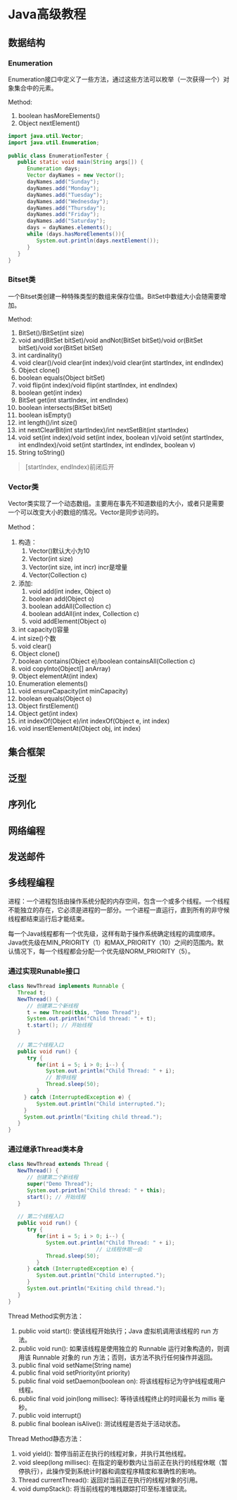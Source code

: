 # Java高级教程

## 数据结构

### Enumeration

Enumeration接口中定义了一些方法，通过这些方法可以枚举（一次获得一个）对象集合中的元素。

Method:

1. boolean hasMoreElements()
2. Object nextElement()

```java
import java.util.Vector;
import java.util.Enumeration;
 
public class EnumerationTester {
   public static void main(String args[]) {
      Enumeration days;
      Vector dayNames = new Vector();
      dayNames.add("Sunday");
      dayNames.add("Monday");
      dayNames.add("Tuesday");
      dayNames.add("Wednesday");
      dayNames.add("Thursday");
      dayNames.add("Friday");
      dayNames.add("Saturday");
      days = dayNames.elements();
      while (days.hasMoreElements()){
         System.out.println(days.nextElement());
      }
   }
}
```

### Bitset类

一个Bitset类创建一种特殊类型的数组来保存位值。BitSet中数组大小会随需要增加。

Method:

1. BitSet()/BitSet(int size)
2. void and(BitSet bitSet)/void andNot(BitSet bitSet)/void or(BitSet bitSet)/void xor(BitSet bitSet)
3. int cardinality()
4. void clear()/void clear(int index)/void clear(int startIndex, int endIndex)
5. Object clone()
6. boolean equals(Object bitSet)
7. void flip(int index)/void flip(int startIndex, int endIndex)
8. boolean get(int index)
9. BitSet get(int startIndex, int endIndex)
10. boolean intersects(BitSet bitSet)
11. boolean isEmpty()
12. int length()/int size()
13. int nextClearBit(int startIndex)/int nextSetBit(int startIndex)
14. void set(int index)/void set(int index, boolean v)/void set(int startIndex, int endIndex)/void set(int startIndex, int endIndex, boolean v)
15. String toString()

> [startIndex, endIndex)前闭后开

### Vector类

Vector类实现了一个动态数组。主要用在事先不知道数组的大小，或者只是需要一个可以改变大小的数组的情况。Vector是同步访问的。

Method：

1. 构造：
   1. Vector()默认大小为10
   2. Vector(int size)
   3. Vector(int size, int incr) incr是增量
   4. Vector(Collection c)
2. 添加:
   1. void add(int index, Object o)
   2. boolean add(Object o)
   3. boolean addAll(Collection c)
   4. boolean addAll(int index, Collection c)
   5. void addElement(Object o)
3. int capacity()容量
4. int size()个数
5. void clear()
6. Object clone()
7. boolean contains(Object e)/boolean containsAll(Collection c)
8. void copyInto(Object[] anArray)
9. Object elementAt(int index)
10. Enumeration elements()
11. void ensureCapacity(int minCapacity)
12. boolean equals(Object o)
13. Object firstElement()
14. Object get(int index)
15. int indexOf(Object e)/int indexOf(Object e, int index)
16. void insertElementAt(Object obj, int index)

## 集合框架

## 泛型

## 序列化

## 网络编程

## 发送邮件

## 多线程编程

进程：一个进程包括由操作系统分配的内存空间，包含一个或多个线程。一个线程不能独立的存在，它必须是进程的一部分。一个进程一直运行，直到所有的非守候线程都结束运行后才能结束。

每一个Java线程都有一个优先级，这样有助于操作系统确定线程的调度顺序。Java优先级在MIN_PRIORITY（1）和MAX_PRIORITY（10）之间的范围内。默认情况下，每一个线程都会分配一个优先级NORM_PRIORITY（5）。

### 通过实现Runable接口

```java
class NewThread implements Runnable {
   Thread t;
   NewThread() {
      // 创建第二个新线程
      t = new Thread(this, "Demo Thread");
      System.out.println("Child thread: " + t);
      t.start(); // 开始线程
   }
   
   // 第二个线程入口
   public void run() {
      try {
         for(int i = 5; i > 0; i--) {
            System.out.println("Child Thread: " + i);
            // 暂停线程
            Thread.sleep(50);
         }
     } catch (InterruptedException e) {
         System.out.println("Child interrupted.");
     }
     System.out.println("Exiting child thread.");
   }
}
```



### 通过继承Thread类本身

```java
class NewThread extends Thread {
   NewThread() {
      // 创建第二个新线程
      super("Demo Thread");
      System.out.println("Child thread: " + this);
      start(); // 开始线程
   }
  
   // 第二个线程入口
   public void run() {
      try {
         for(int i = 5; i > 0; i--) {
            System.out.println("Child Thread: " + i);
                            // 让线程休眠一会
            Thread.sleep(50);
         }
      } catch (InterruptedException e) {
         System.out.println("Child interrupted.");
      }
      System.out.println("Exiting child thread.");
   }
}
```

Thread Method实例方法：

1. public void start(): 使该线程开始执行；Java 虚拟机调用该线程的 run 方法。
2. public void run(): 如果该线程是使用独立的 Runnable 运行对象构造的，则调用该 Runnable 对象的 run 方法；否则，该方法不执行任何操作并返回。
3. public final void setName(String name)
4. public final void setPriority(int priority)
5. public final void setDaemon(boolean on): 将该线程标记为守护线程或用户线程。
6. public final void join(long millisec): 等待该线程终止的时间最长为 millis 毫秒。
7. public void interrupt()
8. public final boolean isAlive(): 测试线程是否处于活动状态。

Thread Method静态方法：

1. void yield(): 暂停当前正在执行的线程对象，并执行其他线程。
2. void sleep(long millisec):  在指定的毫秒数内让当前正在执行的线程休眠（暂停执行），此操作受到系统计时器和调度程序精度和准确性的影响。
3. Thread currentThread(): 返回对当前正在执行的线程对象的引用。
4. void dumpStack(): 将当前线程的堆栈跟踪打印至标准错误流。



